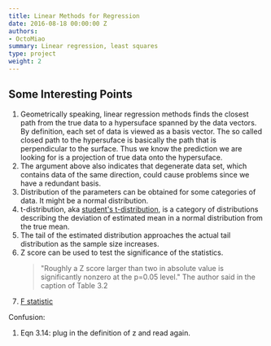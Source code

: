 ```yaml
---
title: Linear Methods for Regression
date: 2016-08-18 00:00:00 Z
authors:
- OctoMiao
summary: Linear regression, least squares
type: project
weight: 2
---
```


## Some Interesting Points


1. Geometrically speaking, linear regression methods finds the closest path from the true data to a hypersuface spanned by the data vectors. By definition, each set of data is viewed as a basis vector. The so called closed path to the hypersuface is basically the path that is perpendicular to the surface. Thus we know the prediction we are looking for is a projection of true data onto the hypersuface.
2. The argument above also indicates that degenerate data set, which contains data of the same direction, could cause problems since we have a redundant basis.
3. Distribution of the parameters can be obtained for some categories of data. It might be a normal distribution.
4. t-distribution, aka [student's t-distribution](https://en.wikipedia.org/wiki/Student%27s_t-distribution), is a category of distributions describing the deviation of estimated mean in a normal distribution from the true mean.
5. The tail of the estimated distribution approaches the actual tail distribution as the sample size increases.
6. Z score can be used to test the significance of the statistics.
   > "Roughly a Z score larger than two in absolute value is significantly nonzero at the p=0.05 level."
   > The author said in the caption of Table 3.2
7. [F statistic](https://en.wikipedia.org/wiki/F-statistic)


Confusion:

1. Eqn 3.14: plug in the definition of z and read again.
